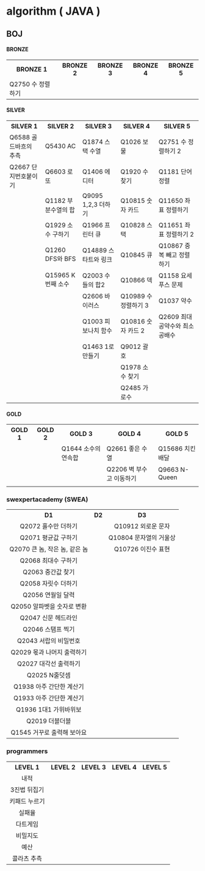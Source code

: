 # algorithm ( JAVA )

## BOJ 

#### BRONZE

<table>
    <tr>
    	<th>BRONZE 1</th>
        <th>BRONZE 2</th>
        <th>BRONZE 3</th>
        <th>BRONZE 4</th>
        <th>BRONZE 5</th>
    </tr>
    <tr>
    	<td>Q2750 수 정렬하기</td>
        <td></td>
        <td></td>
        <td></td>
        <td></td>
    </tr>
</table>



#### SILVER

<table>
    <tr>
    	<th>SILVER 1</th>
        <th>SILVER 2</th>
        <th>SILVER 3</th>
        <th>SILVER 4</th>
        <th>SILVER 5</th>
    </tr>
    <tr>
    	<td>Q6588 골드바흐의 추측</td>
        <td>Q5430 AC</td>
        <td>Q1874 스택 수열</td>
        <td>Q1026 보물</td>
        <td>Q2751 수 정렬하기 2</td>
    </tr>
    <tr>
    	<td>Q2667 단지번호붙이기</td>
        <td>Q6603 로또</td>
        <td>Q1406 에디터</td>
        <td>Q1920 수 찾기</td>
        <td>Q1181 단어 정렬</td>
    </tr>
    <tr>
    	<td></td>
        <td>Q1182 부분수열의 합</td>
        <td>Q9095 1,2,3 더하기</td>
        <td>Q10815 숫자 카드</td>
        <td>Q11650 좌표 정렬하기</td>
    </tr>
    <tr>
    	<td></td>
        <td>Q1929 소수 구하기</td>
        <td>Q1966 프린터 큐</td>
        <td>Q10828 스택</td>
        <td>Q11651 좌표 정렬하기 2</td>
    </tr>
    <tr>
    	<td></td>
        <td>Q1260 DFS와 BFS</td>
        <td>Q14889 스타트와 링크</td>
        <td>Q10845 큐</td>
        <td>Q10867 중복 빼고 정렬하기</td>
    </tr>
    <tr>
    	<td></td>
        <td>Q15965 K번째 소수</td>
        <td>Q2003 수들의 합2</td>
        <td>Q10866 덱</td>
        <td>Q1158 요세푸스 문제</td>
    </tr>
    <tr>
    	<td></td>
        <td></td>
        <td>Q2606 바이러스</td>
        <td>Q10989 수 정렬하기 3</td>
        <td>Q1037 약수</td>
    </tr>
    <tr>
    	<td></td>
        <td></td>
        <td>Q1003 피보나치 함수</td>
        <td>Q10816 숫자 카드 2</td>
        <td>Q2609 최대공약수와 최소공배수</td>
    </tr>
    <tr>
    	<td></td>
        <td></td>
        <td>Q1463 1로 만들기</td>
        <td>Q9012 괄호</td>
        <td></td>
    </tr>
    <tr>
    	<td></td>
        <td></td>
        <td></td>
        <td>Q1978 소수 찾기</td>
        <td></td>
    </tr>
    <tr>
    	<td></td>
        <td></td>
        <td></td>
        <td>Q2485 가로수</td>
        <td></td>
    </tr>
</table>







#### GOLD

<table>
    <tr>
    	<th>GOLD 1</th>
        <th>GOLD 2</th>
        <th>GOLD 3</th>
        <th>GOLD 4</th>
        <th>GOLD 5</th>
    </tr>
    <tr>
    	<td></td>
        <td></td>
        <td>Q1644 소수의 연속합</td>
        <td>Q2661 좋은 수열</td>
        <td>Q15686 치킨 배달</td>
    </tr>
    <tr>
    	<td></td>
        <td></td>
        <td></td>
        <td>Q2206 벽 부수고 이동하기</td>
        <td>Q9663 N-Queen</td>
    </tr>
    <tr>
    	<td></td>
        <td></td>
        <td></td>
        <td></td>
        <td></td>
    </tr>
</table>








### swexpertacademy (SWEA)

<table style="text-align: center">
    <tr>
    	<th>D1</th>
        <th>D2</th>
        <th>D3</th>
    </tr>
    <tr>
    	<td>Q2072 홀수만 더하기</td>
        <td></td>
        <td>Q10912 외로운 문자</td>
    </tr>
    <tr>
    	<td>Q2071 평균값 구하기</td>
        <td></td>
        <td>Q10804 문자열의 거울상</td>
    </tr>
    <tr>
    	<td>Q2070 큰 놈, 작은 놈, 같은 놈</td>
        <td></td>
        <td>Q10726 이진수 표현</td>
    </tr>
    <tr>
    	<td>Q2068 최대수 구하기</td>
        <td></td>
        <td></td>
    </tr>
    <tr>
    	<td>Q2063 중간값 찾기</td>
        <td></td>
        <td></td>
    </tr>
    <tr>
    	<td>Q2058 자릿수 더하기</td>
        <td></td>
        <td></td>
    </tr>
    <tr>
    	<td>Q2056 연월일 달력</td>
        <td></td>
        <td></td>
    </tr>
    <tr>
    	<td>Q2050 알파벳을 숫자로 변환</td>
        <td></td>
        <td></td>
    </tr>
    <tr>
    	<td>Q2047 신문 헤드라인</td>
        <td></td>
        <td></td>
    </tr>
    <tr>
    	<td>Q2046 스탬프 찍기</td>
        <td></td>
        <td></td>
    </tr>
    <tr>
    	<td>Q2043 서랍의 비밀번호</td>
        <td></td>
        <td></td>
    </tr>
    <tr>
    	<td>Q2029 몫과 나머지 출력하기</td>
        <td></td>
        <td></td>
    </tr>
    <tr>
    	<td>Q2027 대각선 출력하기</td>
        <td></td>
        <td></td>
    </tr>
    <tr>
    	<td>Q2025 N줄덧셈</td>
        <td></td>
        <td></td>
    </tr>
    <tr>
    	<td>Q1938 아주 간단한 계산기</td>
        <td></td>
        <td></td>
    </tr>
    <tr>
    	<td>Q1933 아주 간단한 계산기</td>
        <td></td>
        <td></td>
    </tr>
    <tr>
    	<td>Q1936 1대1 가위바위보</td>
        <td></td>
        <td></td>
    </tr>
    <tr>
    	<td>Q2019 더블더블</td>
        <td></td>
        <td></td>
    </tr>
    <tr>
    	<td>Q1545 거꾸로 출력해 보아요</td>
        <td></td>
        <td></td>
    </tr>
</table>




### programmers

<table style="text-align: center;">
    <tr>
    	<th>LEVEL 1</th>
        <th>LEVEL 2</th>
        <th>LEVEL 3</th>
        <th>LEVEL 4</th>
        <th>LEVEL 5</th>
    </tr>
    <tr>
    	<td>내적</td>
        <td></td>
        <td></td>
        <td></td>
        <td></td>
    </tr>
    <tr>
    	<td>3진법 뒤집기</td>
        <td></td>
        <td></td>
        <td></td>
        <td></td>
    </tr>
    <tr>
    	<td>키패드 누르기</td>
        <td></td>
        <td></td>
        <td></td>
        <td></td>
    </tr>
    <tr>
    	<td>실패율</td>
        <td></td>
        <td></td>
        <td></td>
        <td></td>
    </tr>
    <tr>
    	<td>다트게임</td>
        <td></td>
        <td></td>
        <td></td>
        <td></td>
    </tr>
    <tr>
    	<td>비밀지도</td>
        <td></td>
        <td></td>
        <td></td>
        <td></td>
    </tr>
    <tr>
    	<td>예산</td>
        <td></td>
        <td></td>
        <td></td>
        <td></td>
    </tr>
    <tr>
    	<td>콜라츠 추측</td>
        <td></td>
        <td></td>
        <td></td>
        <td></td>
    </tr>
</table>


